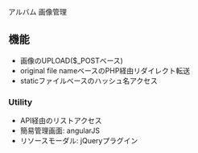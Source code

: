 アルバム 画像管理

## 機能

- 画像のUPLOAD($_POSTベース)
- original file nameベースのPHP経由リダイレクト転送
- staticファイルベースのハッシュ名アクセス

### Utility

- API経由のリストアクセス
- 簡易管理画面: angularJS
- リソースモーダル: jQueryプラグイン